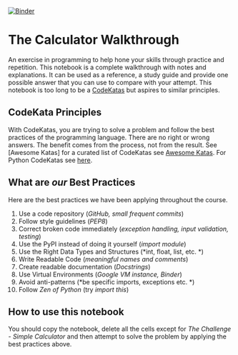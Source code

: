 [![Binder](https://mybinder.org/badge_logo.svg)](https://mybinder.org/v2/gh/michael-borck/the_calculator_walkthrough.git/HEAD?labpath=calculator_best.ipynb)

# The Calculator Walkthrough
An exercise in programming to help hone your skills through practice and repetition.
This notebook is a complete walkthrough with notes and explanations. It can be used as a reference, a study guide and provide one possible answer that you can use to compare with your attempt. This notebook is too long to be a [CodeKatas](http://codekata.com/) but aspires to similar principles. 

## CodeKata Principles

With CodeKatas, you are trying to solve a problem and follow the best practices of the programming language.   There are no right or wrong answers. The benefit comes from the process, not from the result. See [Awesome Katas] for a curated list of CodeKatas see [Awesome Katas](https://github.com/gamontal/awesome-katas). For Python CodeKatas see [here](https://github.com/clair3st/code-katas).

## What are *our* Best Practices

Here are the best practices we have been applying throughout the course.

1. Use a code repository (*GitHub, small frequent commits*)
2. Follow style guidelines (*PEP8*)
3. Correct broken code immediately (*exception handling, input validation, testing*)
4. Use the PyPI instead of doing it yourself (*import module*)
5. Use the Right Data Types and Structures (*int, float, list, etc. *)
6. Write Readable Code (*meaningful names and comments*)
7. Create readable documentation (*Docstrings*)
8. Use Virtual Environments (*Google VM instance, Binder*)
9. Avoid anti-patterns (*be specific imports, exceptions etc. *)
10. Follow *Zen of Python* (try *import this*)

## How to use this notebook

You should copy the notebook, delete all the cells except for *The Challenge - Simple Calculator* and then attempt to solve the problem by applying the best practices above.
